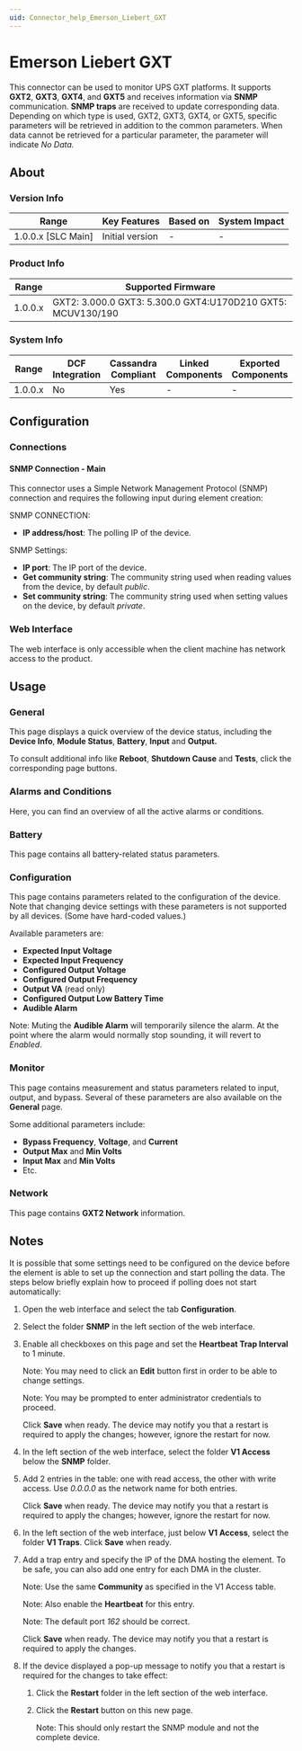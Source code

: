 ```yaml
---
uid: Connector_help_Emerson_Liebert_GXT
---
```


# Emerson Liebert GXT

This connector can be used to monitor UPS GXT platforms. It supports **GXT2**, **GXT3**, **GXT4**, and **GXT5** and receives information via **SNMP** communication. **SNMP traps** are received to update corresponding data.
Depending on which type is used, GXT2, GXT3, GXT4, or GXT5, specific parameters will be retrieved in addition to the common parameters. When data cannot be retrieved for a particular parameter, the parameter will indicate *No Data.*

## About

### Version Info

| Range                | Key Features     | Based on     | System Impact     |
|----------------------|------------------|--------------|-------------------|
| 1.0.0.x \[SLC Main\] | Initial version  | \-           | \-                |

### Product Info

| **Range** | **Supported Firmware**                                      |
|-----------|-------------------------------------------------------------|
| 1.0.0.x   | GXT2: 3.000.0 GXT3: 5.300.0 GXT4:U170D210 GXT5: MCUV130/190 |

### System Info

| Range     | DCF Integration     | Cassandra Compliant     | Linked Components     | Exported Components     |
|-----------|---------------------|-------------------------|-----------------------|-------------------------|
| 1.0.0.x   | No                  | Yes                     | \-                    | \-                      |

## Configuration

### Connections

#### SNMP Connection - Main

This connector uses a Simple Network Management Protocol (SNMP) connection and requires the following input during element creation:

SNMP CONNECTION:

- **IP address/host**: The polling IP of the device.

SNMP Settings:

- **IP port**: The IP port of the device.
- **Get community string**: The community string used when reading values from the device, by default *public*.
- **Set community string**: The community string used when setting values on the device, by default *private*.

### Web Interface

The web interface is only accessible when the client machine has network access to the product.

## Usage

### General

This page displays a quick overview of the device status, including the **Device Info**, **Module Status**, **Battery**, **Input** and **Output.**

To consult additional info like **Reboot**, **Shutdown Cause** and **Tests**, click the corresponding page buttons.

### Alarms and Conditions

Here, you can find an overview of all the active alarms or conditions.

### Battery

This page contains all battery-related status parameters.

### Configuration

This page contains parameters related to the configuration of the device.
Note that changing device settings with these parameters is not supported by all devices. (Some have hard-coded values.)

Available parameters are:

- **Expected Input Voltage**
- **Expected Input Frequency**
- **Configured Output Voltage**
- **Configured Output Frequency**
- **Output VA** (read only)
- **Configured Output Low Battery Time**
- **Audible Alarm**

Note: Muting the **Audible Alarm** will temporarily silence the alarm. At the point where the alarm would normally stop sounding, it will revert to *Enabled*.

### Monitor

This page contains measurement and status parameters related to input, output, and bypass. Several of these parameters are also available on the **General** page.

Some additional parameters include:

- **Bypass Frequency**, **Voltage**, and **Current**
- **Output Max** and **Min Volts**
- **Input Max** and **Min Volts**
- Etc.

### Network

This page contains **GXT2 Network** information.

## Notes

It is possible that some settings need to be configured on the device before the element is able to set up the connection and start polling the data. The steps below briefly explain how to proceed if polling does not start automatically:

1. Open the web interface and select the tab **Configuration**.

1. Select the folder **SNMP** in the left section of the web interface.

1. Enable all checkboxes on this page and set the **Heartbeat Trap Interval** to 1 minute.

   Note: You may need to click an **Edit** button first in order to be able to change settings.

   Note: You may be prompted to enter administrator credentials to proceed.

   Click **Save** when ready. The device may notify you that a restart is required to apply the changes; however, ignore the restart for now.

1. In the left section of the web interface, select the folder **V1 Access** below the **SNMP** folder.

1. Add 2 entries in the table: one with read access, the other with write access. Use *0.0.0.0* as the network name for both entries.

   Click **Save** when ready. The device may notify you that a restart is required to apply the changes; however, ignore the restart for now.

1. In the left section of the web interface, just below **V1 Access**, select the folder **V1 Traps**. Click **Save** when ready.

1. Add a trap entry and specify the IP of the DMA hosting the element. To be safe, you can also add one entry for each DMA in the cluster.

   Note: Use the same **Community** as specified in the V1 Access table.

   Note: Also enable the **Heartbeat** for this entry.

   Note: The default port *162* should be correct.

   Click **Save** when ready. The device may notify you that a restart is required to apply the changes.

1. If the device displayed a pop-up message to notify you that a restart is required for the changes to take effect:

   1. Click the **Restart** folder in the left section of the web interface.

   1. Click the **Restart** button on this new page.

      Note: This should only restart the SNMP module and not the complete device.
